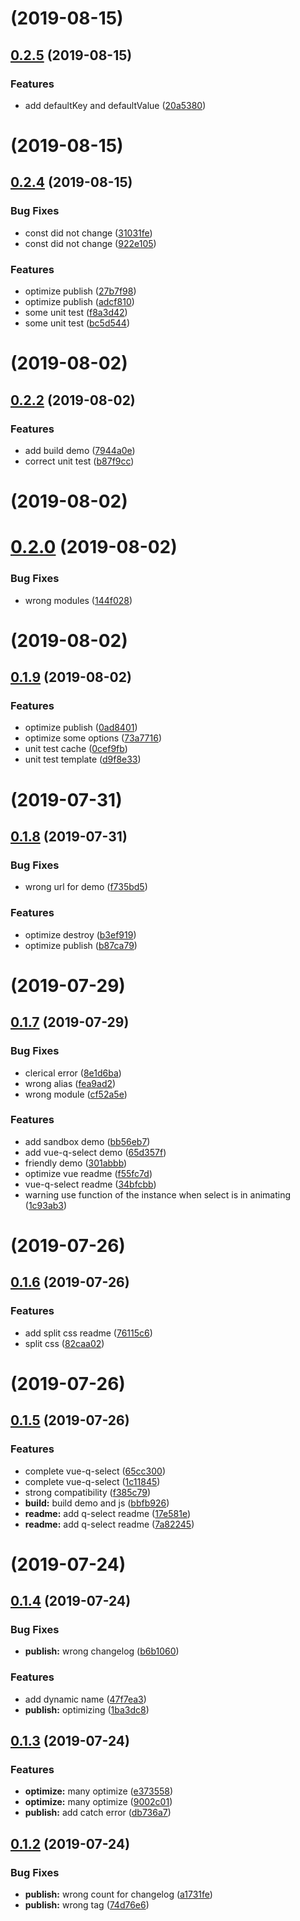 # [](https://github.com/Qymh/q-select/compare/v0.2.5...v) (2019-08-15)



## [0.2.5](https://github.com/Qymh/q-select/compare/v0.2.4...v0.2.5) (2019-08-15)


### Features

* add defaultKey and defaultValue ([20a5380](https://github.com/Qymh/q-select/commit/20a5380))



# [](https://github.com/Qymh/q-select/compare/v0.2.4...v) (2019-08-15)



## [0.2.4](https://github.com/Qymh/q-select/compare/v0.2.2...v0.2.4) (2019-08-15)


### Bug Fixes

* const did not change ([31031fe](https://github.com/Qymh/q-select/commit/31031fe))
* const did not change ([922e105](https://github.com/Qymh/q-select/commit/922e105))


### Features

* optimize publish ([27b7f98](https://github.com/Qymh/q-select/commit/27b7f98))
* optimize publish ([adcf810](https://github.com/Qymh/q-select/commit/adcf810))
* some unit test ([f8a3d42](https://github.com/Qymh/q-select/commit/f8a3d42))
* some unit test ([bc5d544](https://github.com/Qymh/q-select/commit/bc5d544))



# [](https://github.com/Qymh/q-select/compare/v0.2.2...v) (2019-08-02)



## [0.2.2](https://github.com/Qymh/q-select/compare/v0.2.1...v0.2.2) (2019-08-02)


### Features

* add build demo ([7944a0e](https://github.com/Qymh/q-select/commit/7944a0e))
* correct unit test ([b87f9cc](https://github.com/Qymh/q-select/commit/b87f9cc))



# [](https://github.com/Qymh/q-select/compare/v0.2.0...v) (2019-08-02)



# [0.2.0](https://github.com/Qymh/q-select/compare/v0.1.9...v0.2.0) (2019-08-02)


### Bug Fixes

* wrong modules ([144f028](https://github.com/Qymh/q-select/commit/144f028))



# [](https://github.com/Qymh/q-select/compare/v0.1.9...v) (2019-08-02)



## [0.1.9](https://github.com/Qymh/q-select/compare/v0.1.8...v0.1.9) (2019-08-02)


### Features

* optimize publish ([0ad8401](https://github.com/Qymh/q-select/commit/0ad8401))
* optimize some options ([73a7716](https://github.com/Qymh/q-select/commit/73a7716))
* unit test cache ([0cef9fb](https://github.com/Qymh/q-select/commit/0cef9fb))
* unit test template ([d9f8e33](https://github.com/Qymh/q-select/commit/d9f8e33))



# [](https://github.com/Qymh/q-select/compare/v0.1.8...v) (2019-07-31)



## [0.1.8](https://github.com/Qymh/q-select/compare/v0.1.7...v0.1.8) (2019-07-31)


### Bug Fixes

* wrong url for demo ([f735bd5](https://github.com/Qymh/q-select/commit/f735bd5))


### Features

* optimize destroy ([b3ef919](https://github.com/Qymh/q-select/commit/b3ef919))
* optimize publish ([b87ca79](https://github.com/Qymh/q-select/commit/b87ca79))



# [](https://github.com/Qymh/q-select/compare/v0.1.7...v) (2019-07-29)



## [0.1.7](https://github.com/Qymh/q-select/compare/v0.1.6...v0.1.7) (2019-07-29)


### Bug Fixes

* clerical error ([8e1d6ba](https://github.com/Qymh/q-select/commit/8e1d6ba))
* wrong alias ([fea9ad2](https://github.com/Qymh/q-select/commit/fea9ad2))
* wrong module ([cf52a5e](https://github.com/Qymh/q-select/commit/cf52a5e))


### Features

* add sandbox demo ([bb56eb7](https://github.com/Qymh/q-select/commit/bb56eb7))
* add vue-q-select demo ([65d357f](https://github.com/Qymh/q-select/commit/65d357f))
* friendly demo ([301abbb](https://github.com/Qymh/q-select/commit/301abbb))
* optimize vue readme ([f55fc7d](https://github.com/Qymh/q-select/commit/f55fc7d))
* vue-q-select readme ([34bfcbb](https://github.com/Qymh/q-select/commit/34bfcbb))
* warning use function of the instance when select is in animating ([1c93ab3](https://github.com/Qymh/q-select/commit/1c93ab3))



# [](https://github.com/Qymh/q-select/compare/v0.1.6...v) (2019-07-26)



## [0.1.6](https://github.com/Qymh/q-select/compare/v0.1.5...v0.1.6) (2019-07-26)


### Features

* add split css readme ([76115c6](https://github.com/Qymh/q-select/commit/76115c6))
* split css ([82caa02](https://github.com/Qymh/q-select/commit/82caa02))



# [](https://github.com/Qymh/q-select/compare/v0.1.5...v) (2019-07-26)



## [0.1.5](https://github.com/Qymh/q-select/compare/v0.1.4...v0.1.5) (2019-07-26)


### Features

* complete vue-q-select ([65cc300](https://github.com/Qymh/q-select/commit/65cc300))
* complete vue-q-select ([1c11845](https://github.com/Qymh/q-select/commit/1c11845))
* strong compatibility ([f385c79](https://github.com/Qymh/q-select/commit/f385c79))
* **build:** build demo and js ([bbfb926](https://github.com/Qymh/q-select/commit/bbfb926))
* **readme:** add q-select readme ([17e581e](https://github.com/Qymh/q-select/commit/17e581e))
* **readme:** add q-select readme ([7a82245](https://github.com/Qymh/q-select/commit/7a82245))



# [](https://github.com/Qymh/q-select/compare/v0.1.4...v) (2019-07-24)



## [0.1.4](https://github.com/Qymh/q-select/compare/v0.1.3...v0.1.4) (2019-07-24)


### Bug Fixes

* **publish:** wrong changelog ([b6b1060](https://github.com/Qymh/q-select/commit/b6b1060))


### Features

* add dynamic name ([47f7ea3](https://github.com/Qymh/q-select/commit/47f7ea3))
* **publish:** optimizing ([1ba3dc8](https://github.com/Qymh/q-select/commit/1ba3dc8))



## [0.1.3](https://github.com/Qymh/q-select/compare/v0.1.2...v0.1.3) (2019-07-24)


### Features

* **optimize:** many optimize ([e373558](https://github.com/Qymh/q-select/commit/e373558))
* **optimize:** many optimize ([9002c01](https://github.com/Qymh/q-select/commit/9002c01))
* **publish:** add catch error ([db736a7](https://github.com/Qymh/q-select/commit/db736a7))



## [0.1.2](https://github.com/Qymh/q-select/compare/v0.1.1...v0.1.2) (2019-07-24)


### Bug Fixes

* **publish:** wrong count for changelog ([a1731fe](https://github.com/Qymh/q-select/commit/a1731fe))
* **publish:** wrong tag ([74d76e6](https://github.com/Qymh/q-select/commit/74d76e6))


